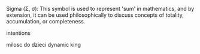 Sigma (Σ, σ): This symbol is used to represent 'sum' in mathematics, and by extension, it can be used philosophically to discuss concepts of totality, accumulation, or completeness.


intentions

milosc do dzieci
dynamic king
    



